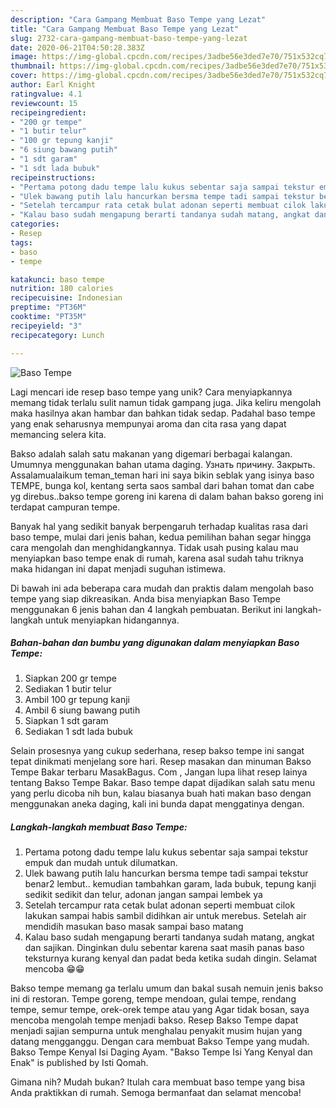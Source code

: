 ```yaml
---
description: "Cara Gampang Membuat Baso Tempe yang Lezat"
title: "Cara Gampang Membuat Baso Tempe yang Lezat"
slug: 2732-cara-gampang-membuat-baso-tempe-yang-lezat
date: 2020-06-21T04:50:28.383Z
image: https://img-global.cpcdn.com/recipes/3adbe56e3ded7e70/751x532cq70/baso-tempe-foto-resep-utama.jpg
thumbnail: https://img-global.cpcdn.com/recipes/3adbe56e3ded7e70/751x532cq70/baso-tempe-foto-resep-utama.jpg
cover: https://img-global.cpcdn.com/recipes/3adbe56e3ded7e70/751x532cq70/baso-tempe-foto-resep-utama.jpg
author: Earl Knight
ratingvalue: 4.1
reviewcount: 15
recipeingredient:
- "200 gr tempe"
- "1 butir telur"
- "100 gr tepung kanji"
- "6 siung bawang putih"
- "1 sdt garam"
- "1 sdt lada bubuk"
recipeinstructions:
- "Pertama potong dadu tempe lalu kukus sebentar saja sampai tekstur empuk dan mudah untuk dilumatkan."
- "Ulek bawang putih lalu hancurkan bersma tempe tadi sampai tekstur benar2 lembut.. kemudian tambahkan garam, lada bubuk, tepung kanji sedikit sedikit dan telur, adonan jangan sampai lembek ya"
- "Setelah tercampur rata cetak bulat adonan seperti membuat cilok lakukan sampai habis sambil didihkan air untuk merebus. Setelah air mendidih masukan baso masak sampai baso matang"
- "Kalau baso sudah mengapung berarti tandanya sudah matang, angkat dan sajikan. Dinginkan dulu sebentar karena saat masih panas baso teksturnya kurang kenyal dan padat beda ketika sudah dingin. Selamat mencoba 😁😁"
categories:
- Resep
tags:
- baso
- tempe

katakunci: baso tempe 
nutrition: 180 calories
recipecuisine: Indonesian
preptime: "PT36M"
cooktime: "PT35M"
recipeyield: "3"
recipecategory: Lunch

---
```



![Baso Tempe](https://img-global.cpcdn.com/recipes/3adbe56e3ded7e70/751x532cq70/baso-tempe-foto-resep-utama.jpg)

Lagi mencari ide resep baso tempe yang unik? Cara menyiapkannya memang tidak terlalu sulit namun tidak gampang juga. Jika keliru mengolah maka hasilnya akan hambar dan bahkan tidak sedap. Padahal baso tempe yang enak seharusnya mempunyai aroma dan cita rasa yang dapat memancing selera kita.

Bakso adalah salah satu makanan yang digemari berbagai kalangan. Umumnya menggunakan bahan utama daging. Узнать причину. Закрыть. Assalamualaikum teman_teman hari ini saya bikin seblak yang isinya baso TEMPE, bunga kol, kentang serta saos sambal dari bahan tomat dan cabe yg direbus..bakso tempe goreng ini karena di dalam bahan bakso goreng ini terdapat campuran tempe.

Banyak hal yang sedikit banyak berpengaruh terhadap kualitas rasa dari baso tempe, mulai dari jenis bahan, kedua pemilihan bahan segar hingga cara mengolah dan menghidangkannya. Tidak usah pusing kalau mau menyiapkan baso tempe enak di rumah, karena asal sudah tahu triknya maka hidangan ini dapat menjadi suguhan istimewa.


Di bawah ini ada beberapa cara mudah dan praktis dalam mengolah baso tempe yang siap dikreasikan. Anda bisa menyiapkan Baso Tempe menggunakan 6 jenis bahan dan 4 langkah pembuatan. Berikut ini langkah-langkah untuk menyiapkan hidangannya.

<!--inarticleads1-->

##### Bahan-bahan dan bumbu yang digunakan dalam menyiapkan Baso Tempe:

1. Siapkan 200 gr tempe
1. Sediakan 1 butir telur
1. Ambil 100 gr tepung kanji
1. Ambil 6 siung bawang putih
1. Siapkan 1 sdt garam
1. Sediakan 1 sdt lada bubuk


Selain prosesnya yang cukup sederhana, resep bakso tempe ini sangat tepat dinikmati menjelang sore hari. Resep masakan dan minuman Bakso Tempe Bakar terbaru MasakBagus. Com , Jangan lupa lihat resep lainya tentang Bakso Tempe Bakar. Baso tempe dapat dijadikan salah satu menu yang perlu dicoba nih bun, kalau biasanya buah hati makan baso dengan menggunakan aneka daging, kali ini bunda dapat menggatinya dengan. 

<!--inarticleads2-->

##### Langkah-langkah membuat Baso Tempe:

1. Pertama potong dadu tempe lalu kukus sebentar saja sampai tekstur empuk dan mudah untuk dilumatkan.
1. Ulek bawang putih lalu hancurkan bersma tempe tadi sampai tekstur benar2 lembut.. kemudian tambahkan garam, lada bubuk, tepung kanji sedikit sedikit dan telur, adonan jangan sampai lembek ya
1. Setelah tercampur rata cetak bulat adonan seperti membuat cilok lakukan sampai habis sambil didihkan air untuk merebus. Setelah air mendidih masukan baso masak sampai baso matang
1. Kalau baso sudah mengapung berarti tandanya sudah matang, angkat dan sajikan. Dinginkan dulu sebentar karena saat masih panas baso teksturnya kurang kenyal dan padat beda ketika sudah dingin. Selamat mencoba 😁😁


Bakso tempe memang ga terlalu umum dan bakal susah nemuin jenis bakso ini di restoran. Tempe goreng, tempe mendoan, gulai tempe, rendang tempe, semur tempe, orek-orek tempe atau yang Agar tidak bosan, saya mencoba mengolah tempe menjadi bakso. Resep Bakso Tempe dapat menjadi sajian sempurna untuk menghalau penyakit musim hujan yang datang mengganggu. Dengan cara membuat Bakso Tempe yang mudah. Bakso Tempe Kenyal Isi Daging Ayam. &#34;Bakso Tempe Isi Yang Kenyal dan Enak&#34; is published by Isti Qomah. 

Gimana nih? Mudah bukan? Itulah cara membuat baso tempe yang bisa Anda praktikkan di rumah. Semoga bermanfaat dan selamat mencoba!
